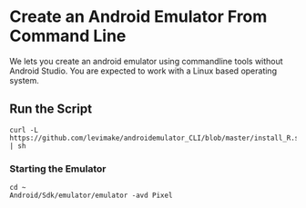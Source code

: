 # Create an Android Emulator From Command Line

We lets you create an android emulator using commandline tools without Android Studio. You are expected to work with a Linux based operating system.
  
## Run the Script
```
curl -L https://github.com/levimake/androidemulator_CLI/blob/master/install_R.sh | sh
```

### Starting the Emulator
```
cd ~
Android/Sdk/emulator/emulator -avd Pixel
```

